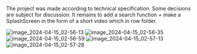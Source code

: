 The project was made according to technical specification. Some decisions are subject for discussion.
It remains to add a search function + make a SplashScreen in the form of a short video which in row folder.


![image_2024-04-15_02-56-13](https://github.com/LexSperanskii/AsianFoodOnlineShop/assets/81870716/d6f7051d-114d-44fb-bec3-0a3778e9a4d5)
![image_2024-04-15_02-56-35](https://github.com/LexSperanskii/AsianFoodOnlineShop/assets/81870716/a1f21a3e-78ed-4bff-9832-cf85d16f40d5)
![image_2024-04-15_02-56-59](https://github.com/LexSperanskii/AsianFoodOnlineShop/assets/81870716/92dd6366-7b6e-432f-a0bc-25d94d5f72f7)
![image_2024-04-15_02-57-13](https://github.com/LexSperanskii/AsianFoodOnlineShop/assets/81870716/9025c284-73c0-4e56-8583-78cada95b3cb)
![image_2024-04-15_02-57-28](https://github.com/LexSperanskii/AsianFoodOnlineShop/assets/81870716/34cf5cd7-b2ff-4736-a208-6cfbac5dfdd4)

